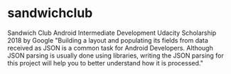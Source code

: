 # sandwichclub
Sandwich Club Android Intermediate Development Udacity Scholarship 2018 by Google
"Building a layout and populating its fields from data received as JSON is a common task for Android Developers. Although JSON parsing is usually done using libraries, writing the JSON parsing for this project will help you to better understand how it is processed."
